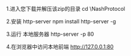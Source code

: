 1.进入您下载并解压该zip的目录
cd \NashProtocol 

2.安装 http-server
npm install http-server -g 

3.运行 本地服务器
http-server -p 80

4.在浏览器中访问本地前端
http://127.0.0.1:80

